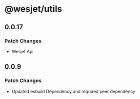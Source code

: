 # @wesjet/utils

## 0.0.17

### Patch Changes

- Wesjet Api

## 0.0.9

### Patch Changes

- Updated esbuild Dependency and required peer dependency
